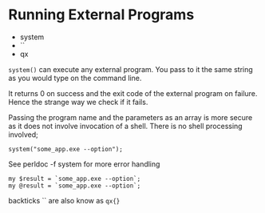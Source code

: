 # Running External Programs

* system
* ``
* qx

`system()` can execute any external program. You pass to it the same
string as you would type on the command line.

It returns 0 on success and the exit code of the external program on failure.
Hence the strange way we check if it fails.

Passing the program name and the parameters as an array is more secure as it
does not involve invocation of a shell. There is no shell processing involved;


```
system("some_app.exe --option");

```


See perldoc -f system for more error handling

```
my $result = `some_app.exe --option`;
my @result = `some_app.exe --option`;
```

backticks `` are also know as `qx{}`


